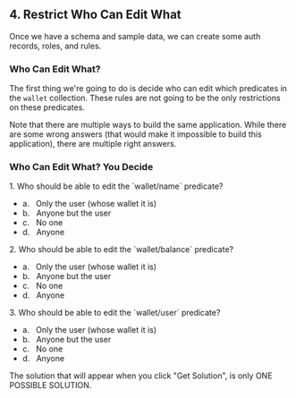## 4. Restrict Who Can Edit What

Once we have a schema and sample data, we can create some auth records, roles, and rules. 

### Who Can Edit What?

The first thing we're going to do is decide who can edit which predicates in the `wallet` collection. These rules are not going to be the only restrictions on these predicates. 

Note that there are multiple ways to build the same application. While there are some wrong answers (that would make it impossible to build this application), there are multiple right answers. 

<div class="challenge">
<h3>Who Can Edit What? You Decide</h3>

<p>1. Who should be able to edit the `wallet/name` predicate?</p>
<ul>
    <li>a. &nbsp;&nbsp;Only the user (whose wallet it is)</li>
    <li>b. &nbsp;&nbsp;Anyone but the user</li>
    <li>c. &nbsp;&nbsp;No one</li>
    <li>d. &nbsp;&nbsp;Anyone</li>
</ul>
<p>2. Who should be able to edit the `wallet/balance` predicate?</p>
<ul>
    <li>a. &nbsp;&nbsp;Only the user (whose wallet it is)</li>
    <li>b. &nbsp;&nbsp;Anyone but the user</li>
    <li>c. &nbsp;&nbsp;No one</li>
    <li>d. &nbsp;&nbsp;Anyone</li>
</ul>
<p>3. Who should be able to edit the `wallet/user` predicate?</p>
<ul>
    <li>a. &nbsp;&nbsp;Only the user (whose wallet it is)</li>
    <li>b. &nbsp;&nbsp;Anyone but the user</li>
    <li>c. &nbsp;&nbsp;No one</li>
    <li>d. &nbsp;&nbsp;Anyone</li>
</ul>
<p>The solution that will appear when you click "Get Solution", is only ONE POSSIBLE SOLUTION.</p>
</div>